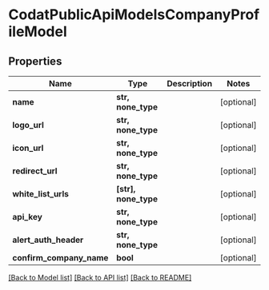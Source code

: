 # CodatPublicApiModelsCompanyProfileModel


## Properties
Name | Type | Description | Notes
------------ | ------------- | ------------- | -------------
**name** | **str, none_type** |  | [optional] 
**logo_url** | **str, none_type** |  | [optional] 
**icon_url** | **str, none_type** |  | [optional] 
**redirect_url** | **str, none_type** |  | [optional] 
**white_list_urls** | **[str], none_type** |  | [optional] 
**api_key** | **str, none_type** |  | [optional] 
**alert_auth_header** | **str, none_type** |  | [optional] 
**confirm_company_name** | **bool** |  | [optional] 

[[Back to Model list]](../README.md#documentation-for-models) [[Back to API list]](../README.md#documentation-for-api-endpoints) [[Back to README]](../README.md)


